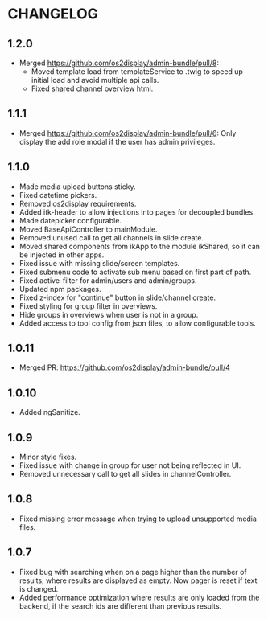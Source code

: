 # CHANGELOG

## 1.2.0

* Merged https://github.com/os2display/admin-bundle/pull/8:
  - Moved template load from templateService to .twig to speed up initial load and avoid multiple api calls.
  - Fixed shared channel overview html.

## 1.1.1

* Merged https://github.com/os2display/admin-bundle/pull/6: Only display the add role modal if the user has admin privileges.

## 1.1.0

* Made media upload buttons sticky.
* Fixed datetime pickers.
* Removed os2display requirements.
* Added itk-header to allow injections into pages for decoupled bundles.
* Made datepicker configurable.
* Moved BaseApiController to mainModule.
* Removed unused call to get all channels in slide create.
* Moved shared components from ikApp to the module ikShared, so it can be injected in other apps.
* Fixed issue with missing slide/screen templates.
* Fixed submenu code to activate sub menu based on first part of path.
* Fixed active-filter for admin/users and admin/groups.
* Updated npm packages.
* Fixed z-index for "continue" button in slide/channel create.
* Fixed styling for group filter in overviews.
* Hide groups in overviews when user is not in a group.
* Added access to tool config from json files, to allow configurable tools.

## 1.0.11

* Merged PR: https://github.com/os2display/admin-bundle/pull/4

## 1.0.10

* Added ngSanitize.

## 1.0.9

* Minor style fixes.
* Fixed issue with change in group for user not being reflected in UI.
* Removed unnecessary call to get all slides in channelController.

## 1.0.8

* Fixed missing error message when trying to upload unsupported media files.

## 1.0.7

* Fixed bug with searching when on a page higher than the number of results,
where results are displayed as empty. Now pager is reset if text is changed.
* Added performance optimization where results are only loaded from the backend,
if the search ids are different than previous results.
